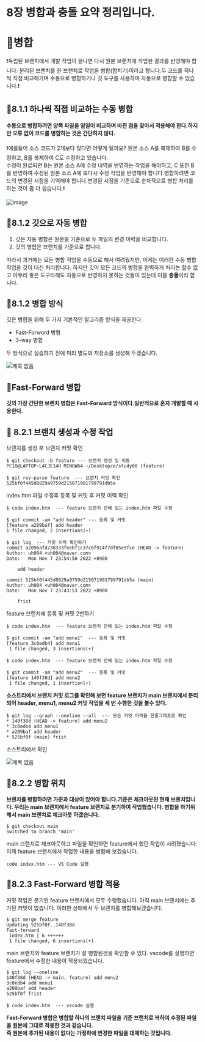 # 8장 병합과 충돌 요약 정리입니다.
# 🔔병합
❗독립된 브랜치에서 개발 작업이 끝나면 다시 원본 브랜치에 작업한 결과를 반영해야 합니다. 분리된 브랜치를 한 브랜치로 작업을 병합(합치기)이라고 합니다.두 코드를 하나씩 직접 비교해가며 수동으로 병합하거나 깃 도구를 사용하여 자동으로 병합할 수 있습니다.❗

## 📌8.1.1 하나씩 직접 비교하는 수동 병합
#### 수동으로 병합하려면 양쪽 파일을 일일이 비교하며 바뀐 점을 찾아서 적용해야 한다.하지만 오류 없이 코드를 병합하는 것은 간단하지 않다. <br>
❗예를들어 소스 코드가 2개보다 많다면 어떻게 될까요? 원본 소스 A를 복제하여 B를 수정하고, B를 복제하여 C도 수정하고 있습니다.<br>
수정이 완료되면 B는 원본 소스 A에 수정 내역을 반영하는 작업을 해야하고, C 또한 B를 반영하여 수정된 원본 소스 A에 또다시 수정 작업을 반영해야 합니다.병합하려면 코드의 변경된 시점을 기억해야 합니다.변경된 시점을 기준으로 순차적으로 병합 처리를 하는 것이 좀 더 쉽습니다.❗ <br>

![image](https://user-images.githubusercontent.com/105197524/200317261-770b1de7-a2cb-47fc-bb13-4209cc696593.png)

## 📌8.1.2 깃으로 자동 병합

1. 깃은 자동 병합은 원본을 기준으로 두 파일의 변경 이력을 비교합니다. <br>
2. 깃의 병합은 브랜치를 기준으로 합니다. <br>

따라서 과거에는 모든 병합 작업을 수동으로 해서 여려웠지만, 이제는 이러한 수동 병합 작업을 깃이 대신 처리합니다. 하지만 깃이 모든 코드의 병합을 완벽하게 처리는 할수 없고 아무리 좋은 도구라해도 자동으로 반영하지 못하는 것들이 있는데 이를 **충돌**이라 합니다.

## 📌8.1.2 병합 방식
깃은 병합을 위해 두 가지 기본적인 알고리즘 방식을 제공한다.
- Fast-Forword 병합
- 3-way 병합

두 방식으로 실습하기 전에 미리 별도의 저장소를 생성해 두겠습니다.

![제목 없음](https://user-images.githubusercontent.com/105197524/200338767-50a1d7b6-84e1-4e58-9d4b-c348dcb7e216.png)

## 📌Fast-Forward 병합
**깃의 가장 간단한 브랜치 병합은 Fast-Forward 방식이다.일반적으로 혼자 개발할 때 사용한다.**

## 📌 8.2.1 브랜치 생성과 수정 작업
브랜치를 생성 후 브랜치 커밋 확인
```
$ git checkout -b feature --- 브랜치 생성 및 이동
PC18@LAPTOP-L4CJE14H MINGW64 ~/Desktop/e/study08 (feature)

$ git rev-parse feature  --- 브랜치 커밋 확인
525bf0f445d8829a9759d215071901799791db5a
```
index.htm 파일 수정후 등록 및 커밋 후 커밋 이력 확인
```
$ code index.htm  --- feature 브랜치 안에 있는 index.htm 파일 수정

$ git commit -am "add header" --- 등록 및 커밋
[feature a209baf] add header
1 file changed, 2 insertions(+)

$ git log  --- 커밋 이력 확인하기
commit a209bafd738333feebf1c37c6f914f7df05e9fce (HEAD -> feature)
Author: uh004 <uh004@naver.com>
Date:   Mon Nov 7 23:54:56 2022 +0900

    add header

commit 525bf0f445d8829a9759d215071901799791db5a (main)
Author: uh004 <uh004@naver.com>
Date:   Mon Nov 7 23:43:53 2022 +0900

    frist
```
feature 브랜치에 등록 및 커밋 2번하기
```
$ code index.htm  --- feature 브랜치 안에 있는 index.htm 파일 수정

$ git commit -am "add menu1"  --- 등록 및 커밋
[feature 3c0edb4] add menu1
 1 file changed, 3 insertions(+)

$ code index.htm  --- feature 브랜치 안에 있는 index.htm 파일 수정

$ git commit -am "add menu2"  --- 등록 및 커밋
[feature 140f38d] add menu2
 1 file changed, 1 insertion(+)
```
**소스트리에서 브랜치 커밋 로그를 확인해 보면 feature 브랜치가 main 브랜치에서 분리되어 header, menu1, menu2 커밋 작업을 세 번 수행한 것을 볼수 있다.**
```
$ git log --graph --oneline --all  --- 모든 커밋 이력을 한줄그래프로 확인
* 140f38d (HEAD -> feature) add menu2
* 3c0edb4 add menu1
* a209baf add header
* 525bf0f (main) frist
```
소스트리에서 확인

![제목 없음](https://user-images.githubusercontent.com/105197524/200343762-e7737cdb-1a70-4c5e-b9f3-7bcfdfbf9965.png)

## 📌8.2.2 병합 위치
**브랜치를 병합하려면 가준과 대상이 있어야 합니다.기준은 체크아웃된 현재 브랜치입니다. 우리는 main 브랜치에서 feature 브랜치로 분기하여 작업했습니다.
병합을 하기위해서 main 브랜치로 체크아웃 하겠습니다.**
```
$ git checkout main
Switched to branch 'main'
```
main 브랜치로 체크아웃하고 파일을 확인하면 feature에서 했던 작업이 사려졌습니다. 이제 feature 브랜치에서 작업한 내용을 병합해 보겠습니다.
```
code index.htm --- VS Code 실행
```

## 📌8.2.3 Fast-Forward 병합 적용
커밋 작업은 분기된 feature 브랜치에서 모두 수행했습니다. 아직 main 브랜치에는 추가된 커밋이 없습니다. 이러한 상태에서 두 브랜치를 병합해보겠습니다.
```
$ git merge feature
Updating 525bf0f..140f38d
Fast-forward
 index.htm | 6 ++++++
 1 file changed, 6 insertions(+)
```
main 브랜치와 feature 브랜치가 잘 병합된것을 확인할 수 있다. vscode를 실행하면 feature에서 수정한 내용이 적용되었습니다.
```
$ git log --oneline
140f38d (HEAD -> main, feature) add menu2
3c0edb4 add menu1
a209baf add header
525bf0f frist

$ code index.htm  --- vscode 실행
```
**Fast-Forward 병합은 병합할 하나의 브랜치 파일을 기준 브랜치로 복하여 수정된 파일을 원본에 그대로 적용한 것과 같습니다.** <br>
**즉 원본에 추가된 내용이 없다는 가정하에 변경한 파일을 대체하는 것입니다.**
